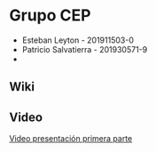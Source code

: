 # Grupo CEP

- Esteban Leyton - 201911503-0
- Patricio Salvatierra - 201930571-9
-

## Wiki

## Video

[Video presentación primera parte](https://youtu.be/SYy8SCLmM9c)
